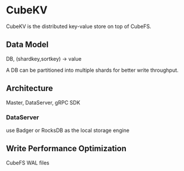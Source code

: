# CubeKV

CubeKV is the distributed key-value store on top of CubeFS.

## Data Model

DB, (shardkey,sortkey) -> value

A DB can be partitioned into multiple shards for better write throughput.

## Architecture

Master, DataServer, gRPC SDK

### DataServer

use Badger or RocksDB as the local storage engine


## Write Performance Optimization

CubeFS WAL files


